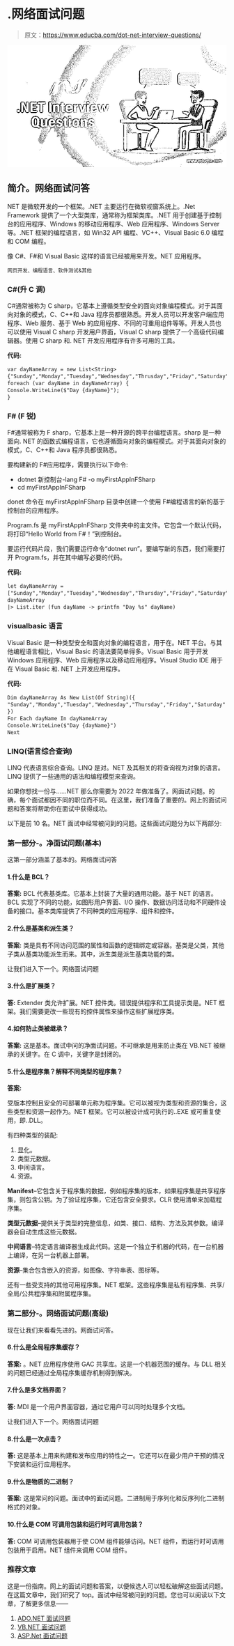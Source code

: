 # .网络面试问题

> 原文：<https://www.educba.com/dot-net-interview-questions/>

![.NET Interview Questions](img/3eb992629088276f77ade123f5ed46b2.png)



## 简介。网络面试问答

NET 是微软开发的一个框架。.NET 主要运行在微软视窗系统上。.Net Framework 提供了一个大型类库，通常称为框架类库。.NET 用于创建基于控制台的应用程序、Windows 的移动应用程序、Web 应用程序、Windows Server 等。.NET 框架的编程语言，如 Win32 API 编程、VC++、Visual Basic 6.0 编程和 COM 编程。

像 C#、F#和 Visual Basic 这样的语言已经被用来开发。NET 应用程序。

<small>网页开发、编程语言、软件测试&其他</small>

### C#(升 C 调)

C#通常被称为 C sharp，它基本上遵循类型安全的面向对象编程模式。对于其面向对象的模式，C、C++和 Java 程序员都很熟悉。开发人员可以开发客户端应用程序、Web 服务、基于 Web 的应用程序、不同的可重用组件等等。开发人员也可以使用 Visual C sharp 开发用户界面，Visual C sharp 提供了一个高级代码编辑器。使用 C sharp 和. NET 开发应用程序有许多可用的工具。

**代码:**

```
var dayNameArray = new List<String>{"Sunday","Monday","Tuesday","Wednesday","Thrusday","Friday","Saturday"};
foreach (var dayName in dayNameArray) {
Console.WriteLine($"Day {dayName}");
}
```

### F# (F 锐)

F#通常被称为 F sharp，它基本上是一种开源的跨平台编程语言。sharp 是一种面向. NET 的函数式编程语言，它也遵循面向对象的编程模式。对于其面向对象的模式，C、C++和 Java 程序员都很熟悉。

要构建新的 F#应用程序，需要执行以下命令:

*   dotnet 新控制台-lang F# -o myFirstAppInFSharp
*   cd myFirstAppInFSharp

donet 命令在 myFirstAppInFSharp 目录中创建一个使用 F#编程语言的新的基于控制台的应用程序。

Program.fs 是 myFirstAppInFSharp 文件夹中的主文件。它包含一个默认代码，将打印“Hello World from F#！”到控制台。

要运行代码片段，我们需要运行命令“dotnet run”。要编写新的东西，我们需要打开 Program.fs，并在其中编写必要的代码。

**代码:**

```
let dayNameArray = ["Sunday","Monday","Tuesday","Wednesday","Thursday","Friday","Saturday"]
dayNameArray
|> List.iter (fun dayName -> printfn "Day %s" dayName)
```

### visualbasic 语言

Visual Basic 是一种类型安全和面向对象的编程语言，用于在。NET 平台。与其他编程语言相比，Visual Basic 的语法要简单得多。Visual Basic 用于开发 Windows 应用程序、Web 应用程序以及移动应用程序。Visual Studio IDE 用于在 Visual Basic 和. NET 上开发应用程序。

**代码:**

```
Dim dayNameArray As New List(Of String)({
"Sunday","Monday","Tuesday","Wednesday","Thursday","Friday","Saturday"
})
For Each dayName In dayNameArray
Console.WriteLine($"Day {dayName}")
Next
```

### LINQ(语言综合查询)

LINQ 代表语言综合查询。LINQ 是对。NET 及其相关的将查询视为对象的语言。LINQ 提供了一些通用的语法和编程模型来查询。

如果你想找一份与……NET 那么你需要为 2022 年做准备了。网面试问题。的确，每个面试都因不同的职位而不同。在这里，我们准备了重要的。网上的面试问题和答案将帮助你在面试中获得成功。

以下是前 10 名。NET 面试中经常被问到的问题。这些面试问题分为以下两部分:

### 第一部分-。净面试问题(基本)

这第一部分涵盖了基本的。网络面试问答

#### 1.什么是 BCL？

**答案:**
BCL 代表基类库。它基本上封装了大量的通用功能。基于 NET 的语言。BCL 实现了不同的功能，如图形用户界面、I/O 操作、数据访问活动和不同硬件设备的接口。基本类库提供了不同种类的应用程序、组件和控件。

#### 2.什么是基类和派生类？

**答案:**
类是具有不同访问范围的属性和函数的逻辑绑定或容器。基类是父类，其他子类从基类功能派生而来。其中，派生类是派生基类功能的类。

让我们进入下一个。网络面试问题

#### 3.什么是扩展类？

**答:**
Extender 类允许扩展。NET 控件类。错误提供程序和工具提示类是。NET 框架。我们需要更改一些现有的控件属性来操作这些扩展程序类。

#### 4.如何防止类被继承？

**答案:**
这是基本。面试中问的净面试问题。不可继承是用来防止类在 VB.NET 被继承的关键字。在 C 调中，关键字是封闭的。

#### 5.什么是程序集？解释不同类型的程序集？

**答案:**

受版本控制且安全的可部署单元称为程序集。它可以被视为类型和资源的集合，这些类型和资源一起作为。NET 框架。它可以被设计成可执行的..EXE 或可重复使用，即..DLL。

有四种类型的装配:

1.  显化。
2.  类型元数据。
3.  中间语言。
4.  资源。

**Manifest**–它包含关于程序集的数据，例如程序集的版本，如果程序集是共享程序集，则包含公钥。为了验证程序集，它还包含安全要求。CLR 使用清单来加载程序集。

**类型元数据**–提供关于类型的完整信息，如类、接口、结构、方法及其参数。编译器会自动生成这些元数据。

**中间语言**–特定语言编译器生成此代码。这是一个独立于机器的代码，在一台机器上编译，在另一台机器上部署。

**资源**–集合包含嵌入的资源，如图像、字符串表、图标等。

还有一些受支持的其他可用程序集。NET 框架。这些程序集是私有程序集、共享/全局/公共程序集和附属程序集。

### 第二部分-。网络面试问题(高级)

现在让我们来看看先进的。网面试问答。

#### 6.什么是全局程序集缓存？

**答案:**
。NET 应用程序使用 GAC 共享库。这是一个机器范围的缓存。与 DLL 相关的问题已经通过全局程序集缓存机制得到解决。

#### 7.什么是多文档界面？

**答:**
MDI 是一个用户界面容器，通过它用户可以同时处理多个文档。

让我们进入下一个。网络面试问题

#### 8.什么是一次点击？

**答:**
这是基本上用来构建和发布应用的特性之一。它还可以在最少用户干预的情况下安装和运行应用程序。

#### 9.什么是物质的二进制？

**答案:**
这是常问的问题。面试中的面试问题。二进制用于序列化和反序列化二进制格式的对象。

#### 10.什么是 COM 可调用包装和运行时可调用包装？

**答:**
COM 可调用包装器用于使 COM 组件能够访问。NET 组件，而运行时可调用包装用于启用。NET 组件来调用 COM 组件。

### 推荐文章

这是一份指南。网上的面试问题和答案，以便候选人可以轻松破解这些面试问题。在这篇文章中，我们研究了 top。面试中经常被问到的问题。您也可以阅读以下文章，了解更多信息——

1.  [ADO.NET 面试问题](https://www.educba.com/ado-net-interview-questions/)
2.  [VB.NET 面试问题](https://www.educba.com/vb-net-interview-questions/)
3.  [ASP.Net 面试问题](https://www.educba.com/asp-dot-net-interview-questions/)





